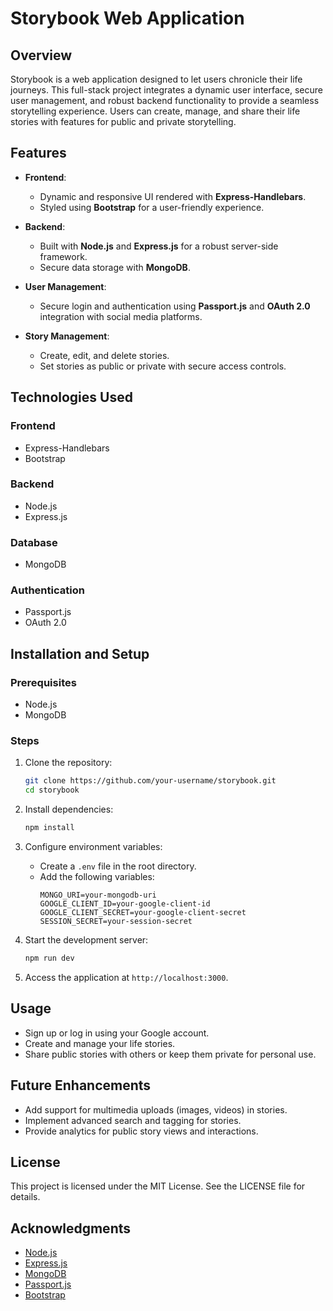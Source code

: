 # Storybook Web Application

## Overview
Storybook is a web application designed to let users chronicle their life journeys. This full-stack project integrates a dynamic user interface, secure user management, and robust backend functionality to provide a seamless storytelling experience. Users can create, manage, and share their life stories with features for public and private storytelling.

## Features
- **Frontend**:
  - Dynamic and responsive UI rendered with **Express-Handlebars**.
  - Styled using **Bootstrap** for a user-friendly experience.

- **Backend**:
  - Built with **Node.js** and **Express.js** for a robust server-side framework.
  - Secure data storage with **MongoDB**.

- **User Management**:
  - Secure login and authentication using **Passport.js** and **OAuth 2.0** integration with social media platforms.

- **Story Management**:
  - Create, edit, and delete stories.
  - Set stories as public or private with secure access controls.

## Technologies Used
### Frontend
- Express-Handlebars
- Bootstrap

### Backend
- Node.js
- Express.js

### Database
- MongoDB

### Authentication
- Passport.js
- OAuth 2.0

## Installation and Setup
### Prerequisites
- Node.js
- MongoDB

### Steps
1. Clone the repository:
   ```bash
   git clone https://github.com/your-username/storybook.git
   cd storybook
   ```

2. Install dependencies:
   ```bash
   npm install
   ```

3. Configure environment variables:
   - Create a `.env` file in the root directory.
   - Add the following variables:
     ```env
     MONGO_URI=your-mongodb-uri
     GOOGLE_CLIENT_ID=your-google-client-id
     GOOGLE_CLIENT_SECRET=your-google-client-secret
     SESSION_SECRET=your-session-secret
     ```

4. Start the development server:
   ```bash
   npm run dev
   ```

5. Access the application at `http://localhost:3000`.

## Usage
- Sign up or log in using your Google account.
- Create and manage your life stories.
- Share public stories with others or keep them private for personal use.

## Future Enhancements
- Add support for multimedia uploads (images, videos) in stories.
- Implement advanced search and tagging for stories.
- Provide analytics for public story views and interactions.

## License
This project is licensed under the MIT License. See the LICENSE file for details.

## Acknowledgments
- [Node.js](https://nodejs.org/)
- [Express.js](https://expressjs.com/)
- [MongoDB](https://www.mongodb.com/)
- [Passport.js](http://www.passportjs.org/)
- [Bootstrap](https://getbootstrap.com/)
